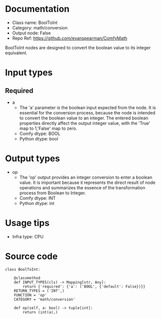 # Documentation
- Class name: BoolToInt
- Category: math/conversion
- Output node: False
- Repo Ref: https://github.com/evanspearman/ComfyMath

BoolToInt nodes are designed to convert the boolean value to its integer equivalent.

# Input types
## Required
- a
    - The 'a' parameter is the boolean input expected from the node. It is essential for the conversion process, because the node is intended to convert the boolean value to an integer. The entered boolean properties directly affect the output integer value, with the 'True' map to 1,'False' map to zero.
    - Comfy dtype: BOOL
    - Python dtype: bool

# Output types
- op
    - The 'op' output provides an integer conversion to enter a boolean value. It is important because it represents the direct result of node operations and summarizes the essence of the transformation process from Boolean to Integer.
    - Comfy dtype: INT
    - Python dtype: int

# Usage tips
- Infra type: CPU

# Source code
```
class BoolToInt:

    @classmethod
    def INPUT_TYPES(cls) -> Mapping[str, Any]:
        return {'required': {'a': ('BOOL', {'default': False})}}
    RETURN_TYPES = ('INT',)
    FUNCTION = 'op'
    CATEGORY = 'math/conversion'

    def op(self, a: bool) -> tuple[int]:
        return (int(a),)
```
